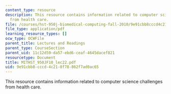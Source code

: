 ```yaml
---
content_type: resource
description: This resource contains information related to computer science challenges
  from health care.
file: /courses/hst-950j-biomedical-computing-fall-2010/9e91cbb8cccd4c218f78862f7ad0ac65_MITHST_950JF10_lec22.pdf
file_type: application/pdf
learning_resource_types: []
ocw_type: OCWFile
parent_title: Lectures and Readings
parent_type: CourseSection
parent_uid: 11c12d59-da57-ebd6-ceaf-4645dacef821
resourcetype: Document
title: MITHST_950JF10_lec22.pdf
uid: 9e91cbb8-cccd-4c21-8f78-862f7ad0ac65
---
```

This resource contains information related to computer science challenges from health care.

